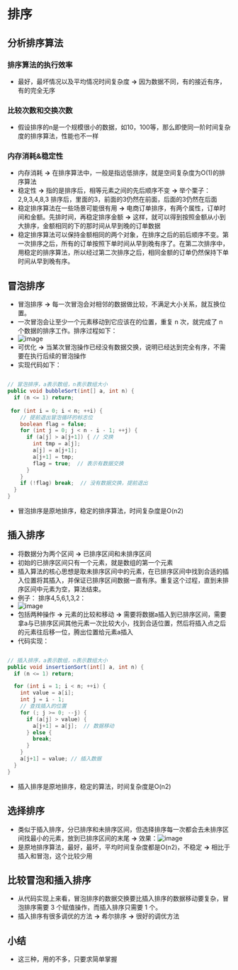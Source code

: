 # 排序
## 分析排序算法
### 排序算法的执行效率
- 最好，最坏情况以及平均情况时间复杂度 **->** 因为数据不同，有的接近有序，有的完全无序
### 比较次数和交换次数
- 假设排序的n是一个规模很小的数据，如10，100等，那么即使同一阶时间复杂度的排序算法，性能也不一样
### 内存消耗&稳定性
- 内存消耗 **->** 在排序算法中，一般是指远低排序，就是空间复杂度为O(1)的排序算法
- 稳定性 **->** 指的是排序后，相等元素之间的先后顺序不变 **->** 举个栗子：2,9,3,4,8,3 排序后，里面的3，前面的3仍然在前面，后面的3仍然在后面
- 稳定排序算法在一些场景可能很有用 **->** 电商订单排序，有两个属性，订单时间和金额。先排时间，再稳定排序金额 **->** 这样，就可以得到按照金额从小到大排序，金额相同的下的那时间从早到晚的订单数据
- 稳定排序算法可以保持金额相同的两个对象，在排序之后的前后顺序不变。第一次排序之后，所有的订单按照下单时间从早到晚有序了。在第二次排序中，用稳定的排序算法，所以经过第二次排序之后，相同金额的订单仍然保持下单时间从早到晚有序。
## 冒泡排序
- 冒泡排序 **->** 每一次冒泡会对相邻的数据做比较，不满足大小关系，就互换位置。
- 一次冒泡会让至少一个元素移动到它应该在的位置，重复 n 次，就完成了 n 个数据的排序工作。排序过程如下：
- ![image](https://cdn.jsdelivr.net/gh/glows777/image-hosting@main/杂图/image.5dy00bce0zw0.webp) 
-  可优化 **->**  当某次冒泡操作已经没有数据交换，说明已经达到完全有序，不需要在执行后续的冒泡操作
- 实现代码如下：
```java

// 冒泡排序，a表示数组，n表示数组大小
public void bubbleSort(int[] a, int n) {
  if (n <= 1) return;
 
 for (int i = 0; i < n; ++i) {
    // 提前退出冒泡循环的标志位
    boolean flag = false;
    for (int j = 0; j < n - i - 1; ++j) {
      if (a[j] > a[j+1]) { // 交换
        int tmp = a[j];
        a[j] = a[j+1];
        a[j+1] = tmp;
        flag = true;  // 表示有数据交换      
      }
    }
    if (!flag) break;  // 没有数据交换，提前退出
  }
}
```
- 冒泡排序是原地排序，稳定的排序算法，时间复杂度是O(n2)
## 插入排序
- 将数据分为两个区间 **->** 已排序区间和未排序区间
- 初始的已排序区间只有一个元素，就是数组的第一个元素
- 插入算法的核心思想是取未排序区间中的元素，在已排序区间中找到合适的插入位置将其插入，并保证已排序区间数据一直有序。重复这个过程，直到未排序区间中元素为空，算法结束。
- 例子： 排序4,5,6,1,3,2：
- ![image](https://cdn.jsdelivr.net/gh/glows777/image-hosting@main/杂图/image.4p82z0jkgmc0.webp) 
- 包括两种操作 **->** 元素的比较和移动 **->** 需要将数据a插入到已排序区间，需要拿a与已排序区间其他元素一次比较大小，找到合适位置，然后将插入点之后的元素往后移一位，腾出位置给元素a插入
- 代码实现：
```java

// 插入排序，a表示数组，n表示数组大小
public void insertionSort(int[] a, int n) {
  if (n <= 1) return;

  for (int i = 1; i < n; ++i) {
    int value = a[i];
    int j = i - 1;
    // 查找插入的位置
    for (; j >= 0; --j) {
      if (a[j] > value) {
        a[j+1] = a[j];  // 数据移动
      } else {
        break;
      }
    }
    a[j+1] = value; // 插入数据
  }
}
```
- 插入排序是原地排序，稳定的算法，时间复杂度是O(n2)
## 选择排序
- 类似于插入排序，分已排序和未排序区间，但选择排序每一次都会去未排序区间找最小的元素，放到已排序区间的末尾 **->** 效果：![image](https://cdn.jsdelivr.net/gh/glows777/image-hosting@main/杂图/image.jpn9jcrmz28.webp)
-  是原地排序算法，最好，最坏，平均时间复杂度都是O(n2)，不稳定 **->** 相比于插入和冒泡，这个比较少用
## 比较冒泡和插入排序
- 从代码实现上来看，冒泡排序的数据交换要比插入排序的数据移动要复杂，冒泡排序需要 3 个赋值操作，而插入排序只需要 1 个。
- 插入排序有很多调优的方法 **->** 希尔排序 **->** 很好的调优方法
## 小结
- 这三种，用的不多，只要求简单掌握